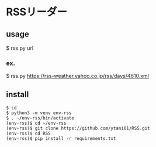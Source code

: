 # RSSリーダー


## usage

$ rss.py url


### ex.

$ rss.py https://rss-weather.yahoo.co.jp/rss/days/4610.xml


## install

```
$ cd
$ python3 -m venv env-rss
$ . ~/env-rss/bin/activate
(env-rss)$ cd ~/env-rss
(env-rss)$ git clone https://github.com/ytani01/RSS.git
(env-rss)$ cd RSS
(env-rss)$ pip install -r requirements.txt
```
